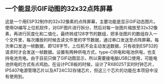 ## 一个能显示GIF动图的32x32点阵屏幕

这是一个用ESP32制作的32x32像素的点阵屏幕，主要功能是显示GIF动态图片。使用Qt编写上位机软件，对GIF图片进行拆分，然后对每一张图片缩放至32x32像素，再进行灰度化和二值化，最终转成128字节的数组，把多张图片的数组存入一个文件里，每次播放的时候去读文件里的字节数据，通过串口发送至点阵屏幕。每次串口发送一帧数据，即128字节，上位机不会主动发送数据，只有收到ESP32的请求时才会发送一帧数据。设置有两种供电方式，type-C供电和电池供电，也支持电池充电。由于目前只做了GIF动图显示，所以需要接电脑USB口使用，可能电池供电的方式有点鸡肋。在设计PCB板的时候，设计了RX8025T实时时钟芯片，IP5407电源管理芯片以及AT24C32存储芯片，但这三个芯片的功能在本项目中没有使用到。